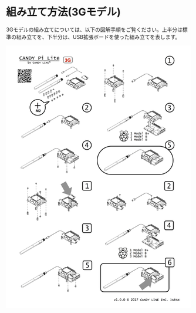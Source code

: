 # 組み立て方法(3Gモデル)

3Gモデルの組み立てについては、以下の図解手順をご覧ください。上半分は標準の組み立てを、下半分は、USB拡張ボードを使った組み立てを表します。

![How to assemble(3G)](/assets/3G-InstructionSheet.jpg)
